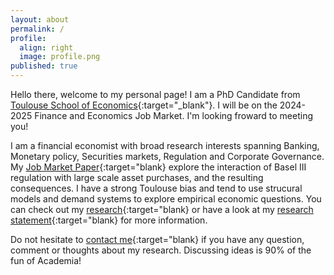 ```yaml
---
layout: about
permalink: /
profile:
  align: right
  image: profile.png
published: true
---
```


Hello there, welcome to my personal page! I am a PhD Candidate from [Toulouse School of Economics](https://www.tse-fr.eu){:target="_blank"}. I will be on the 2024-2025 Finance and Economics Job Market. I'm looking froward to meeting you!

I am a financial economist with broad research interests spanning Banking, Monetary policy, Securities markets, Regulation and Corporate Governance. My [Job Market Paper]({{site.baseurl}}/projects/5-ResearchStatement/){:target="blank} explore the interaction of Basel III regulation with large scale asset purchases, and the resulting consequences. I have a strong Toulouse bias and tend to use strucural models and demand systems to explore empirical economic questions. You can check out my [research]({{site.baseurl}}/blog/){:target="blank} or have a look at my [research statement]({{site.baseurl}}/projects/5-ResearchStatement/){:target="blank}  for more information. 

Do not hesitate to [contact me](basile.dubois@tse-fr.eu){:target="blank} if you have any question, comment or thoughts about my research. Discussing ideas is 90% of the fun of Academia!

 